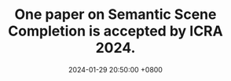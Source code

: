 ---
title: "One paper on Semantic Scene Completion is accepted by ICRA 2024."
date: 2024-01-29 20:50:00 +0800
---